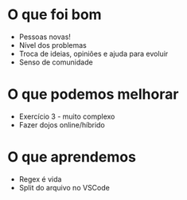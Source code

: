 # O que foi bom
* Pessoas novas!
* Nível dos problemas
* Troca de ideias, opiniões e ajuda para evoluir
* Senso de comunidade


# O que podemos melhorar
* Exercício 3 - muito complexo
* Fazer dojos online/híbrido

# O que aprendemos
* Regex é vida
* Split do arquivo no VSCode
